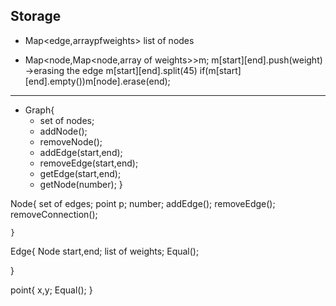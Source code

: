 ## Storage

- Map<edge,arraypfweights>
list of nodes

-   Map<node,Map<node,array of weights>>m; m[start][end].push(weight)
    ->erasing the edge m[start][end].split(45)
    if(m[start][end].empty())m[node].erase(end);
   ---------------------------------------------------------
- Graph{   
    - set of nodes;
    - addNode(); 
    - removeNode();
    - addEdge(start,end);
    - removeEdge(start,end);
    - getEdge(start,end);
    - getNode(number); }

Node{ set of edges; point p; number; addEdge(); removeEdge(); removeConnection();

    }

Edge{ Node start,end; list of weights; Equal();

}

point{ x,y; Equal(); }
      


    
  
  
  
  
  
  